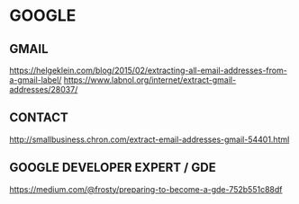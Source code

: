 # GOOGLE

## GMAIL
https://helgeklein.com/blog/2015/02/extracting-all-email-addresses-from-a-gmail-label/
https://www.labnol.org/internet/extract-gmail-addresses/28037/

## CONTACT
http://smallbusiness.chron.com/extract-email-addresses-gmail-54401.html

## GOOGLE DEVELOPER EXPERT / GDE
https://medium.com/@frosty/preparing-to-become-a-gde-752b551c88df